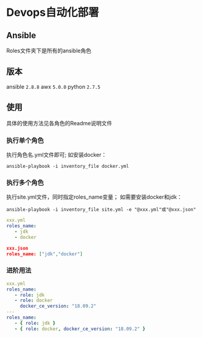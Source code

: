 # Devops自动化部署

## Ansible

Roles文件夹下是所有的ansible角色

## 版本

ansible `2.8.8`
awx `5.0.0`
python `2.7.5`

## 使用
具体的使用方法见各角色的Readme说明文件

### 执行单个角色

执行角色名.yml文件即可;
如安装docker：
```shell
ansible-playbook -i inventory_file docker.yml
```

### 执行多个角色
执行site.yml文件，同时指定roles_name变量；
如需要安装docker和jdk：
```shell
ansible-playbook -i inventory_file site.yml -e "@xxx.yml"或"@xxx.json"
```
```yaml
xxx.yml
roles_name:
   - jdk
   - docker
```
```json
xxx.json
roles_name: ["jdk","docker"]
```

### 进阶用法
```yaml
xxx.yml
roles_name:
   - role: jdk
   - role: docker
     docker_ce_version: "18.09.2"
---
roles_name:
   - { role: jdk }
   - { role: docker, docker_ce_version: "18.09.2" }
```
        
